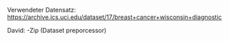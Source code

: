 Verwendeter Datensatz: https://archive.ics.uci.edu/dataset/17/breast+cancer+wisconsin+diagnostic

David:
-Zip (Dataset preporcessor)

